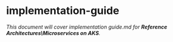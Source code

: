 # implementation-guide

_This document will cover implementation guide.md for **Reference Architectures\Microservices on AKS**._
